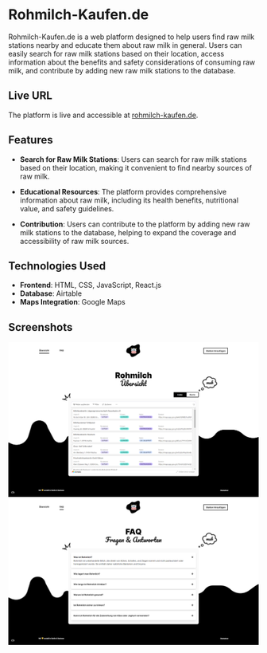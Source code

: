 # Rohmilch-Kaufen.de

Rohmilch-Kaufen.de is a web platform designed to help users find raw milk stations nearby and educate them about raw milk in general. Users can easily search for raw milk stations based on their location, access information about the benefits and safety considerations of consuming raw milk, and contribute by adding new raw milk stations to the database.

## Live URL

The platform is live and accessible at [rohmilch-kaufen.de](https://rohmilch-kaufen.de).

## Features

- **Search for Raw Milk Stations**: Users can search for raw milk stations based on their location, making it convenient to find nearby sources of raw milk.

- **Educational Resources**: The platform provides comprehensive information about raw milk, including its health benefits, nutritional value, and safety guidelines.

- **Contribution**: Users can contribute to the platform by adding new raw milk stations to the database, helping to expand the coverage and accessibility of raw milk sources.

## Technologies Used

- **Frontend**: HTML, CSS, JavaScript, React.js
- **Database**: Airtable
- **Maps Integration**: Google Maps

## Screenshots

![Screenshot 1](/src/assets/images/screenshot-one.png)
![Screenshot 2](/src/assets/images/screenshot-two.png)

